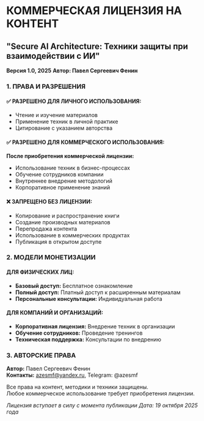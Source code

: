 # КОММЕРЧЕСКАЯ ЛИЦЕНЗИЯ НА КОНТЕНТ
## "Secure AI Architecture: Техники защиты при взаимодействии с ИИ"

**Версия 1.0, 2025**
**Автор: Павел Сергеевич Фенин**

### 1. ПРАВА И РАЗРЕШЕНИЯ

#### ✅ РАЗРЕШЕНО ДЛЯ ЛИЧНОГО ИСПОЛЬЗОВАНИЯ:
- Чтение и изучение материалов
- Применение техник в личной практике  
- Цитирование с указанием авторства

#### ✅ РАЗРЕШЕНО ДЛЯ КОММЕРЧЕСКОГО ИСПОЛЬЗОВАНИЯ:
**После приобретения коммерческой лицензии:**
- Использование техник в бизнес-процессах
- Обучение сотрудников компании
- Внутреннее внедрение методологий
- Корпоративное применение знаний

#### ❌ ЗАПРЕЩЕНО БЕЗ ЛИЦЕНЗИИ:
- Копирование и распространение книги
- Создание производных материалов
- Перепродажа контента
- Использование в коммерческих продуктах
- Публикация в открытом доступе

### 2. МОДЕЛИ МОНЕТИЗАЦИИ

#### ДЛЯ ФИЗИЧЕСКИХ ЛИЦ:
- **Базовый доступ:** Бесплатное ознакомление
- **Полный доступ:** Платный доступ к расширенным материалам
- **Персональные консультации:** Индивидуальная работа

#### ДЛЯ КОМПАНИЙ И ОРГАНИЗАЦИЙ:
- **Корпоративная лицензия:** Внедрение техник в организации
- **Обучение сотрудников:** Проведение тренингов
- **Техническая поддержка:** Консультации по внедрению

### 3. АВТОРСКИЕ ПРАВА

**Автор:** Павел Сергеевич Фенин  
**Контакты:** azesmf@yandex.ru, Telegram: @azesmf

Все права на контент, методики и техники защищены.  
Любое коммерческое использование требует приобретения лицензии.

*Лицензия вступает в силу с момента публикации*
*Дата: 19 октября 2025 года*
